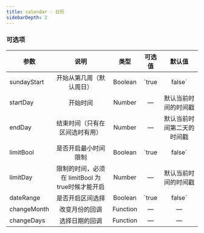 ```yaml
---
title: calendar - 日历
sidebarDepth: 2
---
```





<ClientOnly><calendar-demo /></ClientOnly>

### 可选项

| 参数        | 说明           | 类型  | 可选值  | 默认值  |
| ------------- |:--------:| :-----:|:-----:|:------------:|
| sundayStart      | 开始从第几周（默认周日） | Boolean | `true|false` |  true |
| startDay      | 开始时间 | Number |  —  |  默认当前时间的时间戳 |
| endDay      | 结束时间（只有在区间选时有用） |  Number |  —  |  默认当前时间第二天的时间戳 |
| limitBool      | 是否开启最小时间限制 | Boolean | `true|false`  |  false |
|limitDay| 限制的时间，必须在 limitBool 为 true时候才能开启| Number |  —  |  默认当前时间的时间戳 |
| dateRange      | 是否开启区间选择 | Boolean | `true|false`  |  false |
| changeMonth      | 改变月份的回调 | Function  | — | —  |
| changeDays      | 选择日期的回调 | Function | — | —  |
